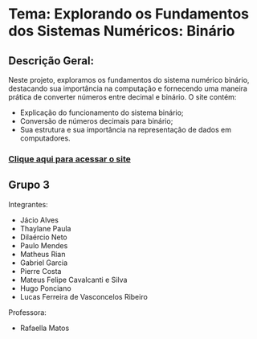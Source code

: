 # Tema: Explorando os Fundamentos dos Sistemas Numéricos: Binário

## Descrição Geral:

Neste projeto, exploramos os fundamentos do sistema
numérico binário, destacando sua importância na computação e fornecendo uma maneira prática de
converter números entre decimal e binário. O site contém: 

* Explicação do funcionamento do sistema binário;
* Conversão de números decimais para binário;
* Sua estrutura e sua importância na representação de dados em computadores.

### [Clique aqui para acessar o site](https://matheus-rian.github.io/IC-Fundamentals-Binary/)

## Grupo 3

Integrantes:
* Jácio Alves
* Thaylane Paula
* Dilaércio Neto
* Paulo Mendes
* Matheus Rian
* Gabriel Garcia
* Pierre Costa
* Mateus Felipe Cavalcanti e Silva
* Hugo Ponciano
* Lucas Ferreira de Vasconcelos Ribeiro

Professora: 

* Rafaella Matos
